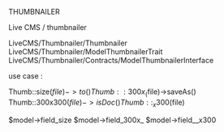 THUMBNAILER

Live CMS / thumbnailer 

LiveCMS/Thumbnailer/Thumbnailer
LiveCMS/Thumbnailer/ModelThumbnailerTrait
LiveCMS/Thumbnailer/Contracts/ModelThumbnailerInterface

use case :

Thumb::size($file)->to()
Thumb::300x_($file)->saveAs()
Thumb::300x300($file)->isDoc()
Thumb::_x300($file)

$model->field_size
$model->field_300x_
$model->field__x300


